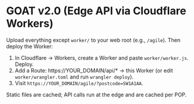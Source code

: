 # GOAT v2.0 (Edge API via Cloudflare Workers)
Upload everything except `worker/` to your web root (e.g., `/agile`). Then deploy the Worker:

1) In Cloudflare → Workers, create a Worker and paste `worker/worker.js`. Deploy.
2) Add a Route: https://YOUR_DOMAIN/api/* → this Worker (or edit `worker/wrangler.toml` and run `wrangler deploy`).
3) Visit `https://YOUR_DOMAIN/agile/?postcode=SW1A1AA`.

Static files are cached; API calls run at the edge and are cached per POP.
